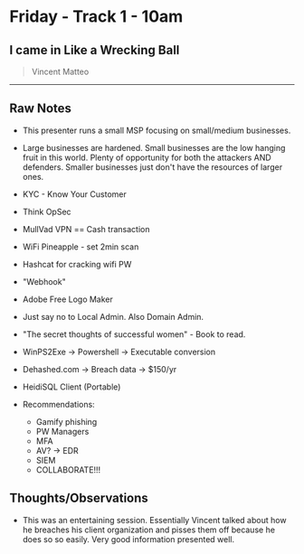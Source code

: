 # Friday - Track 1 - 10am

## I came in Like a Wrecking Ball

> Vincent Matteo

---

## Raw Notes

- This presenter runs a small MSP focusing on small/medium businesses. 
- Large businesses are hardened. Small businesses are the low hanging fruit in this world. Plenty of opportunity for both the attackers AND defenders. Smaller businesses just don't have the resources of larger ones.
- KYC - Know Your Customer
- Think OpSec
- MullVad VPN == Cash transaction
- WiFi Pineapple - set 2min scan
- Hashcat for cracking wifi PW
- "Webhook"
- Adobe Free Logo Maker
- Just say no to Local Admin. Also Domain Admin.
- "The secret thoughts of successful women" - Book to read.
- WinPS2Exe -> Powershell -> Executable conversion
- Dehashed.com -> Breach data -> $150/yr
- HeidiSQL Client (Portable)

- Recommendations:
	- Gamify phishing
	- PW Managers
	- MFA
	- AV? -> EDR
	- SIEM
	- COLLABORATE!!!

## Thoughts/Observations

- This was an entertaining session. Essentially Vincent talked about how he breaches his client organization and pisses them off because he does so so easily. Very good information presented well. 
